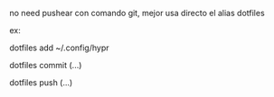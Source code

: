 no need pushear con comando git, mejor usa directo el alias dotfiles


ex:

dotfiles add ~/.config/hypr

dotfiles commit (...)

dotfiles push (...)
